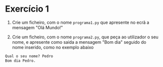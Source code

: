 # Exercício 1

1. Crie um ficheiro, com o nome `programa1.py` que apresente no ecrã a mensagem "Olá Mundo!"

2. Crie um ficheiro, com o nome `programa2.py`, que peça ao utilizador o seu nome, e apresente como saida a mensagem "Bom dia" seguido do nome inserido, como no exemplo abaixo

```python
Qual o seu nome? Pedro
Bom dia Pedro.
```
